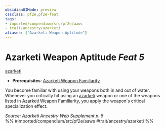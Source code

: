 ```yaml
---
obsidianUIMode: preview
cssclass: pf2e,pf2e-feat
tags:
- imported/compendium/src/pf2e/aaws
- trait/ancestry/azarketi
aliases: ["Azarketi Weapon Aptitude"]
---
```

# Azarketi Weapon Aptitude  *Feat 5*  
[azarketi](azarketi-loag.md)  

- **Prerequisites**: [Azarketi Weapon Familiarity](azarketi-weapon-familiarity-aaws.md)

You become familiar with using your weapons both in and out of water. Whenever you critically hit using an [azarketi](azarketi-loag.md) weapon or one of the weapons listed in [Azarketi Weapon Familiarity](azarketi-weapon-familiarity-aaws.md), you apply the weapon's critical specialization effect.

*Source: Azarketi Ancestry Web Supplement p. 5*  
%% #imported/compendium/src/pf2e/aaws #trait/ancestry/azarketi %%